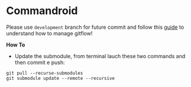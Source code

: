 # Commandroid
Please use ```development``` branch for future commit and follow this [guide](https://www.atlassian.com/git/tutorials/comparing-workflows/gitflow-workflow) to understand how to manage gitflow!

**How To**
* Update the submodule, from terminal lauch these two commands and then commit e push:
```
git pull --recurse-submodules
git submodule update --remote --recursive
```